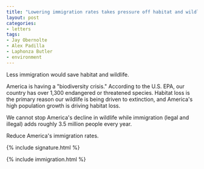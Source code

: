 ```yaml
---
title: "Lowering immigration rates takes pressure off habitat and wildlife"
layout: post
categories:
- letters
tags:
- Jay Obernolte
- Alex Padilla
- Laphonza Butler
- environment
---
```


Less immigration would save habitat and wildlife.

America is having a "biodiversity crisis." According to the U.S. EPA, our country has over 1,300 endangered or threatened species. Habitat loss is the primary reason our wildlife is being driven to extinction, and America's high population growth is driving habitat loss.

We cannot stop America's decline in wildlife while immigration (legal and illegal) adds roughly 3.5 million people every year.

Reduce America's immigration rates.

{% include signature.html %}

{% include immigration.html %}
